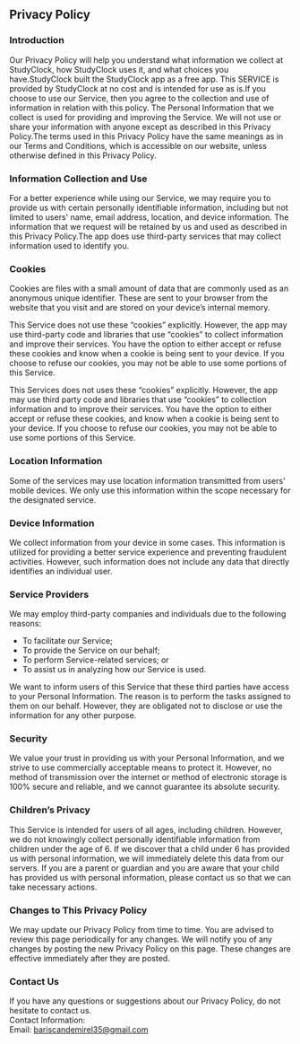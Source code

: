 Privacy Policy  
----------------

### Introduction  
Our Privacy Policy will help you understand what information we collect at StudyClock, how StudyClock uses it, and what choices you have.StudyClock built the StudyClock app as a free app. This SERVICE is provided by StudyClock at no cost and is intended for use as is.If you choose to use our Service, then you agree to the collection and use of information in relation with this policy. The Personal Information that we collect is used for providing and improving the Service. We will not use or share your information with anyone except as described in this Privacy Policy.The terms used in this Privacy Policy have the same meanings as in our Terms and Conditions, which is accessible on our website, unless otherwise defined in this Privacy Policy.

### Information Collection and Use  
For a better experience while using our Service, we may require you to provide us with certain personally identifiable information, including but not limited to users' name, email address, location, and device information. The information that we request will be retained by us and used as described in this Privacy Policy.The app does use third-party services that may collect information used to identify you. 

### Cookies  
Cookies are files with a small amount of data that are commonly used as an anonymous unique identifier. These are sent to your browser from the website that you visit and are stored on your device’s internal memory.

This Service does not use these “cookies” explicitly. However, the app may use third-party code and libraries that use “cookies” to collect information and improve their services. You have the option to either accept or refuse these cookies and know when a cookie is being sent to your device. If you choose to refuse our cookies, you may not be able to use some portions of this Service.  

This Services does not uses these “cookies” explicitly. However, the app may use third party code and libraries that use “cookies” to collection information and to improve their services. You have the option  to either accept or refuse these cookies, and know when a cookie is being sent to your device. If you choose to refuse our cookies, you may not be able to use some portions of this Service.  

### Location Information  
Some of the services may use location information transmitted from users' mobile devices. We only use this information within the scope necessary for the designated service.  

### Device Information  
We collect information from your device in some cases. This information is utilized for providing a better service experience and preventing fraudulent activities. However, such information does not include any data that directly identifies an individual user.

### Service Providers  
We may employ third-party companies and individuals due to the following reasons:  
* To facilitate our Service;
* To provide the Service on our behalf;
* To perform Service-related services; or
* To assist us in analyzing how our Service is used.  

We want to inform users of this Service that these third parties have access to your Personal Information. The reason is to perform the tasks assigned to them on our behalf. However, they are obligated not to disclose or use the information for any other purpose.  

### Security  
We value your trust in providing us with your Personal Information, and we strive to use commercially acceptable means to protect it. However, no method of transmission over the internet or method of electronic storage is 100% secure and reliable, and we cannot guarantee its absolute security.

### Children’s Privacy  
This Service is intended for users of all ages, including children. However, we do not knowingly collect personally identifiable information from children under the age of 6. If we discover that a child under 6 has provided us with personal information, we will immediately delete this data from our servers. If you are a parent or guardian and you are aware that your child has provided us with personal information, please contact us so that we can take necessary actions.

### Changes to This Privacy Policy  
We may update our Privacy Policy from time to time. You are advised to review this page periodically for any changes. We will notify you of any changes by posting the new Privacy Policy on this page. These changes are effective immediately after they are posted.  

### Contact Us  
If you have any questions or suggestions about our Privacy Policy, do not hesitate to contact us.  
Contact Information:  
Email: bariscandemirel35@gmail.com  
